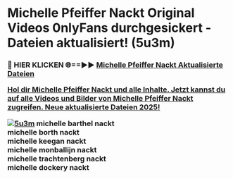 # Michelle Pfeiffer Nackt Original Videos 0nlyFans durchgesickert - Dateien aktualisiert! (5u3m)

<h3>🔴 HIER KLICKEN 🌐==►► <a href="https://tinyurl.com/h6vf6nb8" rel="nofollow">Michelle Pfeiffer Nackt Aktualisierte Dateien

Hol dir Michelle Pfeiffer Nackt und alle Inhalte. Jetzt kannst du auf alle Videos und Bilder von Michelle Pfeiffer Nackt zugreifen. Neue aktualisierte Dateien 2025!

[![5u3m](https://i.imgur.com/sD4kR3V.gif)](https://tinyurl.com/h6vf6nb8)
michelle barthel nackt<br>
michelle borth nackt<br>
michelle keegan nackt<br>
michelle monballijn nackt<br>
michelle trachtenberg nackt<br>
michelle dockery nackt
